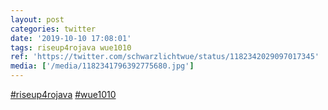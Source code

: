```yaml
---
layout: post
categories: twitter
date: '2019-10-10 17:08:01'
tags: riseup4rojava wue1010
ref: 'https://twitter.com/schwarzlichtwue/status/1182342029097017345'
media: ['/media/1182341796392775680.jpg']
---
```

[#riseup4rojava](/t/riseup4rojava) [#wue1010](/t/wue1010) 